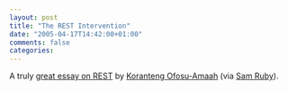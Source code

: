 ```yaml
---
layout: post
title: "The REST Intervention"
date: "2005-04-17T14:42:00+01:00"
comments: false
categories: 
---
```


<p>A truly <a href="http://koranteng.blogspot.com/2005/03/rest-intervention.html">great essay on REST</a> by <a href="http://koranteng.blogspot.com">Koranteng Ofosu-Amaah</a> (via <a href="http://www.intertwingly.net/blog/2005/04/17/Intervention">Sam Ruby</a>).</p>


